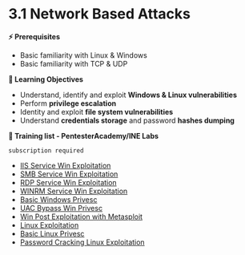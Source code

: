 # 3.1 Network Based Attacks

**⚡ Prerequisites**

* Basic familiarity with Linux & Windows
* Basic familiarity with TCP & UDP

**📕 Learning Objectives**

* Understand, identify and exploit **Windows & Linux vulnerabilities**
* Perform **privilege escalation**
* Identity and exploit **file system vulnerabilities**
* Understand **credentials storage** and password **hashes dumping**

**🔬 Training list - PentesterAcademy/INE Labs**

`subscription required`

* [IIS Service Win Exploitation](https://attackdefense.com/listing?labtype=windows-service-exploitation\&subtype=windows-service-exploitation-iis)
* [SMB Service Win Exploitation](https://attackdefense.com/listing?labtype=windows-service-exploitation\&subtype=windows-service-exploitation-smb)
* [RDP Service Win Exploitation](https://attackdefense.com/listing?labtype=windows-service-exploitation\&subtype=windows-service-exploitation-rdp)
* [WINRM Service Win Exploitation](https://attackdefense.com/listing?labtype=windows-service-exploitation\&subtype=windows-service-exploitation-winrm)
* [Basic Windows Privesc](https://attackdefense.com/listing?labtype=windows-priv-esc\&subtype=windows-priv-esc-basic)
* [UAC Bypass Win Privesc](https://attackdefense.com/listing?labtype=advanced-priv-esc-windows\&subtype=advanced-priv-esc-windows-uac-bypass)
* [Win Post Exploitation with Metasploit](https://attackdefense.com/listing?labtype=windows-post-exploitation\&subtype=windows-post-exploitation-metasploit)
* [Linux Exploitation](https://attackdefense.com/listing?labtype=linux-security-exploitation\&subtype=linux-security-exploitation-getting-started)
* [Basic Linux Privesc](https://attackdefense.com/listing?labtype=linux-security-priv-esc\&subtype=linux-security-priv-esc-basic)
* [Password Cracking Linux Exploitation](https://attackdefense.com/listing?labtype=linux-security-exploitation\&subtype=linux-security-exploitation-password-cracking)

